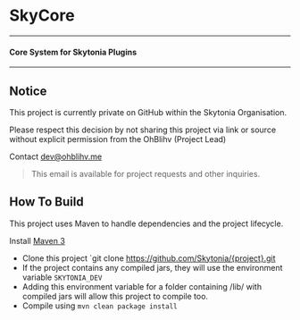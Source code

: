 # SkyCore

---

#### Core System for Skytonia Plugins

---

## Notice

This project is currently private on GitHub within the Skytonia Organisation.

Please respect this decision by not sharing this project via link or source without explicit permission from the OhBlihv (Project Lead)

Contact [dev@ohblihv.me](mailto:dev@ohblihv.me)
> This email is available for project requests and other inquiries.

## How To Build

This project uses Maven to handle dependencies and the project lifecycle.

Install [Maven 3](http://maven.apache.org/download.html)

* Clone this project `git clone https://github.com/Skytonia/{project}.git
* If the project contains any compiled jars, they will use the environment variable `SKYTONIA_DEV`
* Adding this environment variable for a folder containing /lib/ with compiled jars will allow this project to compile too.
* Compile using `mvn clean package install`
